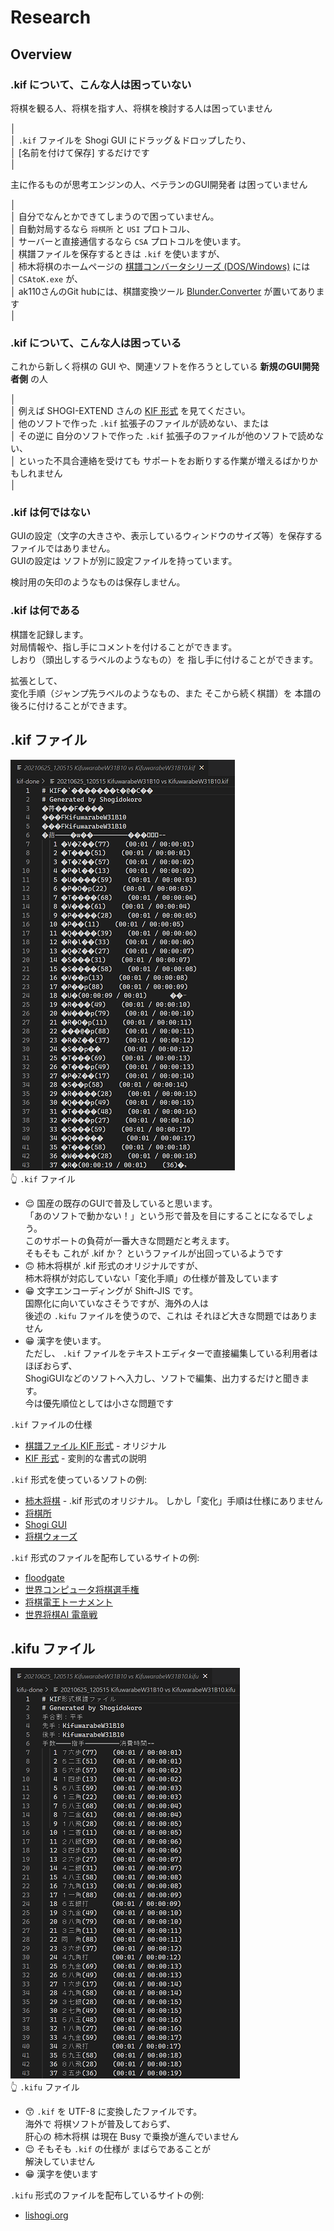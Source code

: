 # Research

## Overview

### .kif について、こんな人は困っていない

将棋を観る人、将棋を指す人、将棋を検討する人は困っていません  

│  
│ `.kif` ファイルを Shogi GUI にドラッグ＆ドロップしたり、  
│ [名前を付けて保存] するだけです  
│  

主に作るものが思考エンジンの人、ベテランのGUI開発者 は困っていません  

│  
│ 自分でなんとかできてしまうので困っていません。  
│ 自動対局するなら `将棋所` と `USI` プロトコル、  
│ サーバーと直接通信するなら `CSA` プロトコルを使います。  
│ 棋譜ファイルを保存するときは `.kif` を使いますが、  
│ 柿木将棋のホームページの [棋譜コンバータシリーズ (DOS/Windows)](http://kakinoki.o.oo7.jp/) には  
│ `CSAtoK.exe` が、  
│ ak110さんのGit hubには、棋譜変換ツール [Blunder.Converter](https://github.com/ak110/Blunder.Converter) が置いてあります  
│  

### .kif について、こんな人は困っている

これから新しく将棋の GUI や、関連ソフトを作ろうとしている **新規のGUI開発者側** の人  

│  
│ 例えば SHOGI-EXTEND さんの [KIF 形式](https://www.shogi-extend.com/adapter/description) を見てください。  
│ 他のソフトで作った `.kif` 拡張子のファイルが読めない、または  
│ その逆に 自分のソフトで作った `.kif` 拡張子のファイルが他のソフトで読めない、  
│ といった不具合連絡を受けても サポートをお断りする作業が増えるばかりかもしれません  
│  

### .kif は何ではない

GUIの設定（文字の大きさや、表示しているウィンドウのサイズ等）を保存するファイルではありません。  
GUIの設定は ソフトが別に設定ファイルを持っています。  

検討用の矢印のようなものは保存しません。  

### .kif は何である

棋譜を記録します。  
対局情報や、指し手にコメントを付けることができます。  
しおり（頭出しするラベルのようなもの）を 指し手に付けることができます。  

拡張として、  
変化手順（ジャンプ先ラベルのようなもの、また そこから続く棋譜）を 本譜の後ろに付けることができます。  

## .kif ファイル

![20210929shogi7-kif.png](../docs/img/20210929shogi7-kif-50per.png)  
👆 `.kif` ファイル  

* 😌 国産の既存のGUIで普及していると思います。  
  「あのソフトで動かない！」という形で普及を目にすることになるでしょう。  
  このサポートの負荷が一番大きな問題だと考えます。  
  そもそも これが .kif か？ というファイルが出回っているようです
* 🙃 柿木将棋が .kif 形式のオリジナルですが、  
  柿木将棋が対応していない「変化手順」の仕様が普及しています  
* 😁 文字エンコーディングが Shift-JIS です。  
  国際化に向いていなさそうですが、海外の人は  
  後述の `.kifu` ファイルを使うので、これは それほど大きな問題ではありません
* 😁 漢字を使います。  
  ただし、 `.kif` ファイルをテキストエディターで直接編集している利用者はほぼおらず、  
  ShogiGUIなどのソフトへ入力し、ソフトで編集、出力するだけと聞きます。  
  今は優先順位としては小さな問題です

`.kif` ファイルの仕様

* [棋譜ファイル KIF 形式](http://kakinoki.o.oo7.jp/kif_format.html) - オリジナル
* [KIF 形式](https://www.shogi-extend.com/adapter/description) - 変則的な書式の説明

`.kif` 形式を使っているソフトの例:  

* [柿木将棋](http://kakinoki.o.oo7.jp/) - .kif 形式のオリジナル。 しかし「変化」手順は仕様にありません
* [将棋所](http://shogidokoro.starfree.jp/)
* [Shogi GUI](http://shogigui.siganus.com/)
* [将棋ウォーズ](https://shogiwars.heroz.jp/?locale=ja)

`.kif` 形式のファイルを配布しているサイトの例:  

* [floodgate](http://wdoor.c.u-tokyo.ac.jp/shogi/floodgate.html)
* [世界コンピュータ将棋選手権](http://www2.computer-shogi.org/)
* [将棋電王トーナメント](https://denou.jp/tournament2017/)
* [世界将棋AI 電竜戦](https://denryu-sen.jp/)

## .kifu ファイル

![20210929shogi8-kifu.png](../docs/img/20210929shogi8-kifu-50per.png)  
👆 `.kifu` ファイル  

* 😙 `.kif` を UTF-8 に変換したファイルです。  
  海外で 将棋ソフトが普及しておらず、  
  肝心の 柿木将棋 は現在 Busy で乗換が進んでいません
* 😌 そもそも `.kif` の仕様が まばらであることが  
  解決していません
* 😁 漢字を使います

`.kifu` 形式のファイルを配布しているサイトの例:  

* [lishogi.org](https://lishogi.org/)  
